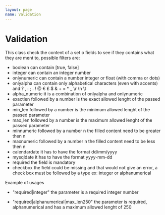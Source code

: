 ```yaml
---
layout: page
name: Validation
---
```


# Validation

This class check the content of a set o fields to see if they contains what they are ment to, possible filters are:

* boolean             can contain [true, false]
* integer             can contain an integer number
* onlynumeric         can contain a number integer or float (with comma or dots)
* onlyalpha           can contain only alphabetical characters (even with accents) and ? , : ; . ! @ € £ $ & + = * _ \r \n \t
* alpha_numeric       it is a combination of onlyalpha and onlynumeric
* exactlen            followed by a number is the exact allowed lenght of the passed parameter
* min_len             followed by a number is the minimum allowed lenght of the passed parameter
* max_len             followed by a number is the maximum allowed lenght of the passed parameter
* minnumeric          followed by a number n the filled content need to be greater then n
* maxnumeric          followed by a number n the filled content need to be less then n
* calendardate        it has to have the format dd/mm/yyyy
* mysqldate           it has to have the format yyyy-mm-dd
* required            the field is mandatory
* checkbox            the field could be missing and that would not give an error, a check box must be followed by a type ex: integer or alphanumerical

Example of usages

* "required\|integer"                       the parameter is a required integer number

* "required\|alphanumerical\|max_len250"    the parameter is required, alphanumerical and has a maximum allowed lenght of 250



